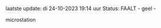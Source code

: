 laatste update: 
di 24-10-2023 19:14   uur 
Status: FAALT - geel - 
<div class="service Y">microstation</div>